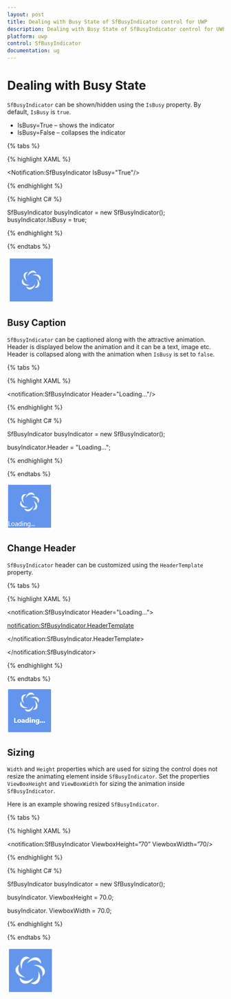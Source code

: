 ```yaml
---
layout: post
title: Dealing with Busy State of SfBusyIndicator control for UWP
description: Dealing with Busy State of SfBusyIndicator control for UWP
platform: uwp
control: SfBusyIndicator
documentation: ug
---
```


# Dealing with Busy State

`SfBusyIndicator` can be shown/hidden using the `IsBusy` property. By default, `IsBusy` is `true`.

* IsBusy=True –  shows the indicator 
* IsBusy=False –  collapses the indicator

{% tabs %}

{% highlight XAML %}

<Grid Background="CornflowerBlue">

<Notification:SfBusyIndicator IsBusy="True"/>

</Grid>

{% endhighlight %}

{% highlight C# %}

SfBusyIndicator busyIndicator = new SfBusyIndicator();
busyIndicator.IsBusy = true;

{% endhighlight %}

{% endtabs %}

![](SfBusyIndicator1/Busy.png)

## Busy Caption

`SfBusyIndicator` can be captioned along with the attractive animation. Header is displayed below the animation and it can be a text, image etc. Header is collapsed along with the animation when `IsBusy` is set to `false`.

{% tabs %}

{% highlight XAML %}

<Grid Background="CornFlowerBlue"/>

<notification:SfBusyIndicator Header="Loading..."/>

</Grid>

{% endhighlight %}

{% highlight C# %}

SfBusyIndicator busyIndicator = new SfBusyIndicator();

busyIndicator.Header = "Loading...";

{% endhighlight %}

{% endtabs %}

![](SfBusyIndicator1/Load.png)

## Change Header

`SfBusyIndicator` header can be customized using the `HeaderTemplate` property.

{% tabs %}

{% highlight XAML %}

<Grid Background="CornflowerBlue">

<notification:SfBusyIndicator Header="Loading...">

<notification:SfBusyIndicator.HeaderTemplate>

<DataTemplate>

<Grid Margin="50 0 0 18">

<TextBlock Text="{Binding}" FontSize="16" FontWeight="Bold"/>

</Grid>

</DataTemplate>

</notification:SfBusyIndicator.HeaderTemplate>

</notification:SfBusyIndicator>

</Grid>

{% endhighlight %}

{% endtabs %}

![](SfBusyIndicator1/CustomizeHeader.png)

## Sizing

`Width` and `Height` properties which are used for sizing the control does not resize the animating element inside `SfBusyIndicator`. Set the properties `ViewBoxHeight` and `ViewBoxWidth` for sizing the animation inside `SfBusyIndicator`.

Here is an example showing resized `SfBusyIndicator`.

{% tabs %}

{% highlight XAML %}

<Grid Background="CornFlowerBlue"/>

<notification:SfBusyIndicator ViewboxHeight=”70” ViewboxWidth=”70/>

</Grid>

{% endhighlight %}

{% highlight C# %}

SfBusyIndicator busyIndicator = new SfBusyIndicator();

busyIndicator. ViewboxHeight = 70.0;

busyIndicator. ViewboxWidth = 70.0;

{% endhighlight %}

{% endtabs %}

![](SfBusyIndicator1/Sizing.png)

